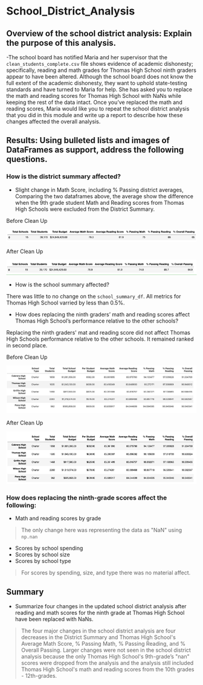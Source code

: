 # School_District_Analysis

## Overview of the school district analysis: Explain the purpose of this analysis.

-The school board has notified Maria and her supervisor that the `clean_students_complete.csv` file shows evidence of academic dishonesty; specifically, reading and math grades for Thomas High School ninth graders appear to have been altered. Although the school board does not know the full extent of the academic dishonesty, they want to uphold state-testing standards and have turned to Maria for help. She has asked you to replace the math and reading scores for Thomas High School with NaNs while keeping the rest of the data intact. Once you’ve replaced the math and reading scores, Maria would like you to repeat the school district analysis that you did in this module and write up a report to describe how these changes affected the overall analysis.


## Results: Using bulleted lists and images of DataFrames as support, address the following questions.

### How is the district summary affected?
- Slight change in Math Score, including % Passing district averages, Comparing the two dataframes above, the average show the difference when the 9th grade student Math and Reading scores from Thomas High Schools were excluded from the District Summary.

Before Clean Up

![Before_CleanUp](https://github.com/vvinci21/School_District_Analysis/blob/43f0b3af1c34242892284612ed9086fa85534b45/Resources/ds_beforeclean%202.png)


After Clean Up

![After_CleanUp](https://github.com/vvinci21/School_District_Analysis/blob/35612904d0fc32eab2dceaf7197ed0ec7a2c4374/Resources/ds_aftercleanup%202.png)

- How is the school summary affected?

There was little to no change on the `school_summary_df`. All metrics for Thomas High School varried by less than 0.5%.

- How does replacing the ninth graders’ math and reading scores affect Thomas High School’s performance relative to the other schools?

Replacing the ninth graders' mat and reading score did not affect Thomas High Schools performance relative to the other schools. It remained ranked in second place.

Before Clean Up

![Top_Schools_Before_Clean](https://github.com/vvinci21/School_District_Analysis/blob/cc1b8c54893da37f29c434d5fc4add7af39c6cd3/Resources/BeforeClean_topschool%202.png)

After Clean Up

![Top_Schools](https://github.com/vvinci21/School_District_Analysis/blob/e00bf400961f85ece7aa277e598931eef788468d/Resources/Clean_topschool%202.png)

### How does replacing the ninth-grade scores affect the following:
- Math and reading scores by grade
> The only change here was representing the data as "NaN" using `np.nan` 

- Scores by school spending
- Scores by school size
- Scores by school type
> For scores by spending, size, and type there was no material affect. 

## Summary
- Summarize four changes in the updated school district analysis after reading and math scores for the ninth grade at Thomas High School have been replaced with NaNs.
> The four major changes in the school district analysis are four decreases in the District Summary and Thomas High School's Average Math Score, % Passing Math, % Passing Reading, and % Overall Passing. Larger changes were not seen in the school district analysis because the only Thomas High School's 9th-grade’s "nan" scores were dropped from the analysis and the analysis still included Thomas High School's math and reading scores from the 10th grades - 12th-grades.
